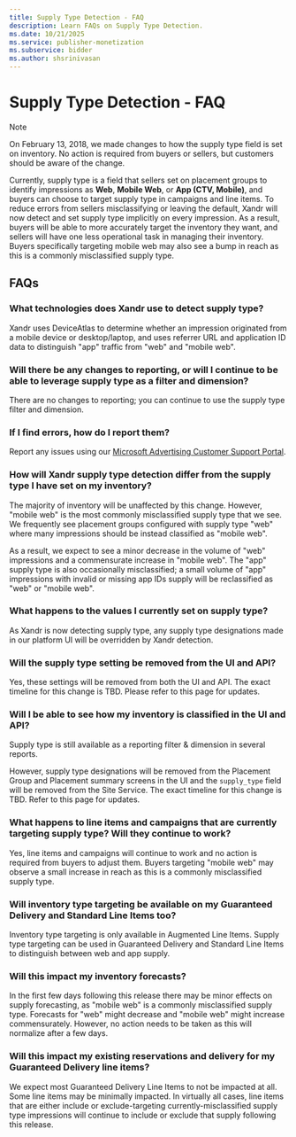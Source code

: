```yaml
---
title: Supply Type Detection - FAQ
description: Learn FAQs on Supply Type Detection.  
ms.date: 10/21/2025
ms.service: publisher-monetization
ms.subservice: bidder
ms.author: shsrinivasan
---
```



# Supply Type Detection - FAQ

> [!NOTE]
> On February 13, 2018, we made changes to how the supply type field is set on inventory. No action is required from buyers or sellers, but customers should be aware of the change.

Currently, supply type is a field that sellers set on placement groups to identify impressions as **Web**, **Mobile Web**, or **App (CTV, Mobile)**, and buyers can choose to target supply type in campaigns and line items. To reduce errors from sellers misclassifying or leaving the default, Xandr will now detect and set supply type implicitly on every impression. As a result, buyers will be able to more accurately target the inventory they want, and sellers will have one less operational task in managing their inventory. Buyers specifically targeting mobile web may also see a bump in reach as this is a commonly misclassified supply type.

## FAQs

### What technologies does Xandr use to detect supply type?

Xandr uses DeviceAtlas to determine whether an impression originated from a mobile device or desktop/laptop, and uses referrer URL and application ID data to distinguish "app" traffic from "web" and "mobile web".

### Will there be any changes to reporting, or will I continue to be able to leverage supply type as a filter and dimension?

There are no changes to reporting; you can continue to use the supply type filter and dimension.

### If I find errors, how do I report them?

Report any issues using our [Microsoft Advertising Customer Support Portal](https://support.ads.microsoft.com).

### How will Xandr supply type detection differ from the supply type I have set on my inventory?

The majority of inventory will be unaffected by this change. However, "mobile web" is the most commonly misclassified supply type that we see. We frequently see placement groups configured with supply type "web" where many impressions should be instead classified as "mobile web". 

As a result, we expect to see a minor decrease in the volume of "web" impressions and a commensurate increase in "mobile web". The "app" supply type is also occasionally misclassified; a small volume of "app" impressions with invalid or missing app IDs supply will be reclassified as "web" or "mobile web".

### What happens to the values I currently set on supply type?

As Xandr is now detecting supply type, any supply type designations made in our platform UI will be overridden by Xandr detection.

### Will the supply type setting be removed from the UI and API?

Yes, these settings will be removed from both the UI and API. The exact timeline for this change is TBD. Please refer to this page for updates.

### Will I be able to see how my inventory is classified in the UI and API?

Supply type is still available as a reporting filter & dimension in several reports.

However, supply type designations will be removed from the Placement Group and Placement summary screens in the UI and the `supply_type` field will be removed from the Site Service. The exact timeline for this change is TBD. Refer to this page for updates.

### What happens to line items and campaigns that are currently targeting supply type? Will they continue to work?

Yes, line items and campaigns will continue to work and no action is required from buyers to adjust them. Buyers targeting "mobile web" may observe a small increase in reach as this is a commonly misclassified supply type.

### Will inventory type targeting be available on my Guaranteed Delivery and Standard Line Items too?

Inventory type targeting is only available in Augmented Line Items. Supply type targeting can be used in Guaranteed Delivery and Standard Line Items to distinguish between web and app supply.

### Will this impact my inventory forecasts?

In the first few days following this release there may be minor effects on supply forecasting, as "mobile web" is a commonly misclassified supply type. Forecasts for "web" might decrease and "mobile web" might increase commensurately. However, no action needs to be taken as this will normalize after a few days.

### Will this impact my existing reservations and delivery for my Guaranteed Delivery line items?

We expect most Guaranteed Delivery Line Items to not be impacted at all. Some line items may be minimally impacted. In virtually all cases, line items that are either include or exclude-targeting currently-misclassified supply type impressions will continue to include or exclude that supply following this release.
